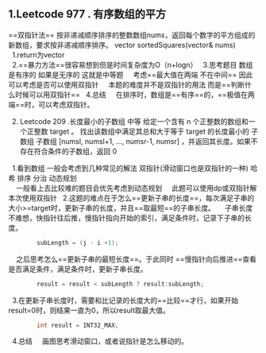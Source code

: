 ## 1.Leetcode 977 . 有序数组的平方
==双指针法==
按非递减顺序排序的整数数组nums，返回每个数字的平方组成的新数组，要求按非递减顺序排序。
vector<int> sortedSquares(vector<int>& nums)
&nbsp;&nbsp;1.return为vector<int>  
&nbsp;&nbsp;2.==暴力方法==很容易想到但是时间复杂度为O（n+logn）
&nbsp;&nbsp;3.思考题目  数组是有序的  如果是无序的 这就是中等题
&nbsp;&nbsp;&nbsp;&nbsp;考虑==最大值在两端 不在中间==  因此可以考虑是否可以使用双指针
&nbsp;&nbsp;&nbsp;&nbsp;本题的难度并不是双指针的用法 而是==判断什么时候可以用双指针==
&nbsp;&nbsp;4.总结
&nbsp;&nbsp;&nbsp;&nbsp;在排序时，数组是==有序==的，==极值在两端==时，可以考虑双指针。

2. Leetcode 209 .长度最小的子数组 中等
给定一个含有 n 个正整数的数组和一个正整数 target 。
找出该数组中满足其总和大于等于 target 的长度最小的 子数组
子数组
 [numsl, numsl+1, ..., numsr-1, numsr] ，并返回其长度。如果不存在符合条件的子数组，返回 0 

&nbsp;&nbsp;1.看到数组 一般会考虑到几种常见的解法 双指针(滑动窗口也是双指针的一种) 哈希 
排序 分治 动态规划   
&nbsp;&nbsp;&nbsp;&nbsp;一般看上去比较难的题目会优先考虑到动态规划
&nbsp;&nbsp;&nbsp;&nbsp;此题可以使用dp或双指针解 本次使用双指针
&nbsp;&nbsp;2.这题的难点在于怎么==更新子串的长度==，每次满足子串的大小>=target时，更新子串的长度，并且==取最短==的子串长度。
&nbsp;&nbsp;&nbsp;&nbsp;子串长度不难想，快指针往后推，慢指针指向开始的索引，满足条件时，记录下子串的长度。
```cpp
 		subLength = (j - i +1);
```
               
&nbsp;&nbsp;&nbsp;&nbsp;之后思考怎么==更新子串的最短长度==。于此同时 ==慢指针向后推进==查看是否满足条件，满足条件时，更新子串长度。
```cpp
		result = result < subLength ? result:subLength;
```

&nbsp;&nbsp;3.在更新子串长度时，需要和比记录的长度大的==比较==才行，如果开始result=0时，则结果一直为0，所以result取最大值。
```cpp
		int result = INT32_MAX;
```
&nbsp;&nbsp;4.总结
&nbsp;&nbsp;&nbsp;&nbsp;画图思考滑动窗口，或者说指针是怎么移动的。